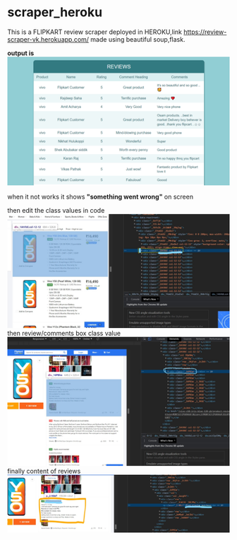 # scraper_heroku
This is a FLIPKART review scraper deployed in HEROKU,link  https://review-scraper-vk.herokuapp.com/
made using beautiful soup,flask.

**output is**
![](images/op.PNG)

when it not works it shows **"something went wrong"** on screen 

then edit the class values in code
![](images/1.jpg)
 then review/comments box class value
 ![](images/2.jpg)
 finally content of reviews
 ![]( images/Inked3_LI.jpg)

